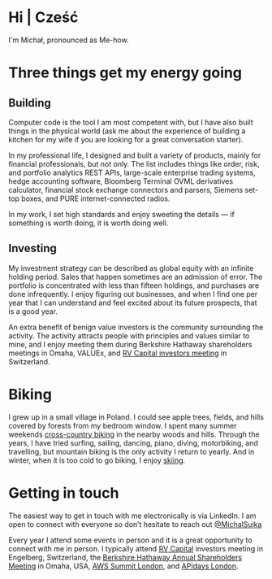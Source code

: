 # Hi | Cześć
I'm Michał, pronounced as Me-how.

# Three things get my energy going
## Building
Computer code is the tool I am most competent with, but I have also built things in the physical world (ask me about the experience of building a kitchen for my wife if you are looking for a great conversation starter). 

In my professional life, I designed and built a variety of products, mainly for financial professionals, but not only. The list includes things like order, risk, and portfolio analytics REST APIs, large-scale enterprise trading systems, hedge accounting software, Bloomberg Terminal OVML<GO> derivatives calculator, financial stock exchange connectors and parsers, Siemens set-top boxes, and PURE internet-connected radios.

In my work, I set high standards and enjoy sweeting the details — if something is worth doing, it is worth doing well.

## Investing
My investment strategy can be described as global equity with an infinite holding period. Sales that happen sometimes are an admission of error. The portfolio is concentrated with less than fifteen holdings, and purchases are done infrequently. I enjoy figuring out businesses, and when I find one per year that I can understand and feel excited about its future prospects, that is a good year. 

An extra benefit of benign value investors is the community surrounding the activity. The activity attracts people with principles and values similar to mine, and I enjoy meeting them during Berkshire Hathaway shareholders meetings in Omaha, VALUEx, and [RV Capital investors meeting](https://youtu.be/8dscb_O7Hw0) in Switzerland.

# Biking
I grew up in a small village in Poland. I could see apple trees, fields, and hills covered by forests from my bedroom window. I spent many summer weekends [cross-country biking](https://youtu.be/5AMuD66m2jk) in the nearby woods and hills. Through the years, I have tried surfing, sailing, dancing, piano, diving, motorbiking, and travelling, but mountain biking is the only activity I return to yearly. And in winter, when it is too cold to go biking, I enjoy [skiing](https://www.youtube.com/watch?v=_oj6WU6JMgQ). 

# Getting in touch
The easiest way to get in touch with me electronically is via LinkedIn. I am open to connect with everyone so don’t hesitate to reach out [@MichalSujka](https://www.linkedin.com/in/michalsujka/)

Every year I attend some events in person and it is a great opportunity to connect with me in person. I typically attend [RV Capital](https://www.rvcapital.ch/) investors meeting in Engelberg, Switzerland, the [Berkshire Hathaway Annual Shareholders Meeting](https://www.berkshirehathaway.com/sharehold.html) in Omaha, USA, [AWS Summit London](https://aws.amazon.com/events/summits/emea/london/), and [APIdays London](https://www.apidays.global/london/). 
